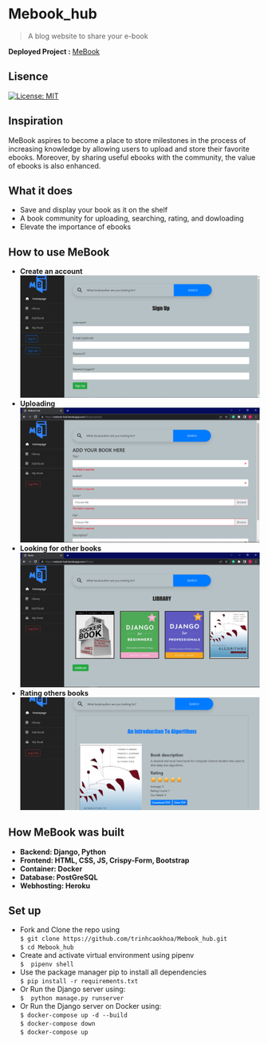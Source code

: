 # Mebook_hub
> A blog website to share your e-book <br>

**Deployed Project :** [MeBook](https://mebook-hub.herokuapp.com/)
<br>
## Lisence 
[![License: MIT](https://img.shields.io/badge/License-MIT-yellow.svg)](https://opensource.org/licenses/MIT)
## Inspiration
MeBook aspires to become a place to store milestones in the process of increasing knowledge by allowing users to upload and store their favorite ebooks. Moreover, by sharing useful ebooks with the community, the value of ebooks is also enhanced.

## What it does
* Save and display your book as it on the shelf
* A book community for uploading, searching, rating, and dowloading
* Elevate the importance of ebooks

## How to use MeBook
* **Create an account**
  ![](https://github.com/trinhcaokhoa/Mebook_hub/blob/main/sign-up.png)
* **Uploading** 
  ![](https://github.com/trinhcaokhoa/Mebook_hub/blob/main/addbook.png)
* **Looking for other books**
  ![](https://github.com/trinhcaokhoa/Mebook_hub/blob/main/library.png)
* **Rating others books**
  ![](https://github.com/trinhcaokhoa/Mebook_hub/blob/main/rating.png)

## How MeBook was built
* **Backend: Django, Python**
* **Frontend: HTML, CSS, JS, Crispy-Form, Bootstrap** 
* **Container: Docker**
* **Database: PostGreSQL**
* **Webhosting: Heroku**


## Set up
* Fork and Clone the repo using <br>
`$ git clone https://github.com/trinhcaokhoa/Mebook_hub.git`<br>
`$ cd Mebook_hub`
 * Create and activate virtual environment using pipenv
   <br>
   `$  pipenv shell`
* Use the package manager pip to install all dependencies
  <br>
  `$ pip install -r requirements.txt`
* Or Run the Django server using:
  <br>`$  python manage.py runserver`
* Or Run the Django server on Docker using:
  <br>`$ docker-compose up -d --build`
  <br>`$ docker-compose down`
  <br>`$ docker-compose up`


